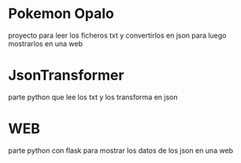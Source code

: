 # Pokemon Opalo
proyecto para leer los ficheros txt y convertirlos en json para luego mostrarlos en una web

# JsonTransformer
parte python que lee los txt y los transforma en json

# WEB
parte python con flask para mostrar los datos de los json en una web

